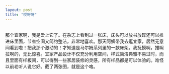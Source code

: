 ```yaml
---
layout: post
title: "哎呀呀"
---
```

    
那个宜家啊，我是爱上它了。在杂志上看到过一张床，床头可以放书放碟还可以推进床里面，节省空间又简约整洁，非常地喜欢。那天阿姨带我去逛宜家，居然无意间看到啦！把我那个激动的！才知道是马尔姆系列里的一款床架。我抚摸啊，推啊拉啊的，无比惊喜。宜家产品设计不仅充分利用空间，样式简洁典雅不易过时，而且里面有样板间，可以得到一些家居装修的灵感，所有样品都是可以体验的。难怪以前老听人说它好。截了两张图，就是这个咯。  


							  
		
